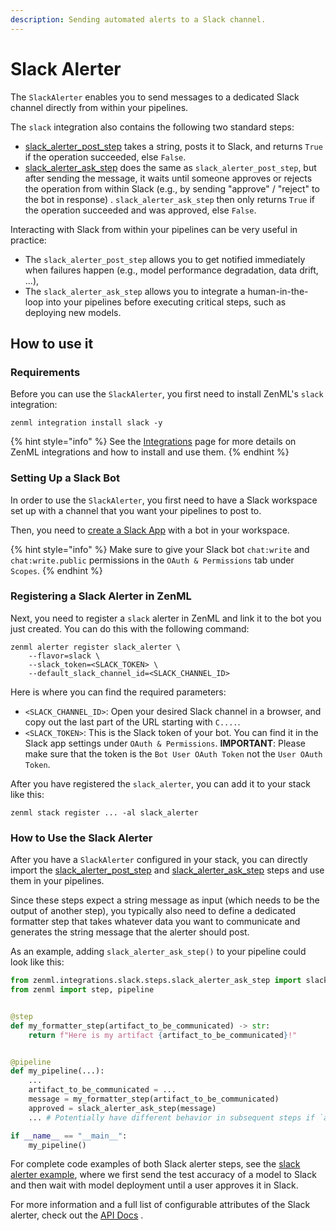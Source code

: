 ```yaml
---
description: Sending automated alerts to a Slack channel.
---
```


# Slack Alerter

The `SlackAlerter` enables you to send messages to a dedicated Slack channel directly from within your pipelines.

The `slack` integration also contains the following two standard steps:

* [slack\_alerter\_post\_step](https://apidocs.zenml.io/latest/integration\_code\_docs/integrations-slack/#zenml.integrations.slack.steps.slack\_alerter\_post\_step.slack\_alerter\_post\_step)
  takes a string, posts it to Slack, and returns `True` if the operation succeeded, else `False`.
* [slack\_alerter\_ask\_step](https://apidocs.zenml.io/latest/integration\_code\_docs/integrations-slack/#zenml.integrations.slack.steps.slack\_alerter\_ask\_step.slack\_alerter\_ask\_step)
  does the same as `slack_alerter_post_step`, but after sending the message, it waits until someone approves or rejects
  the operation from within Slack (e.g., by sending "approve" / "reject" to the bot in response)
  . `slack_alerter_ask_step` then only returns `True` if the operation succeeded and was approved, else `False`.

Interacting with Slack from within your pipelines can be very useful in practice:

* The `slack_alerter_post_step` allows you to get notified immediately when failures happen (e.g., model performance
  degradation, data drift, ...),
* The `slack_alerter_ask_step` allows you to integrate a human-in-the-loop into your pipelines before executing critical
  steps, such as deploying new models.

## How to use it

### Requirements

Before you can use the `SlackAlerter`, you first need to install ZenML's `slack` integration:

```shell
zenml integration install slack -y
```

{% hint style="info" %}
See the [Integrations](../integration-overview.md) page for more details on ZenML integrations and how to install and
use them.
{% endhint %}

### Setting Up a Slack Bot

In order to use the `SlackAlerter`, you first need to have a Slack workspace set up with a channel that you want your
pipelines to post to.

Then, you need to [create a Slack App](https://api.slack.com/apps?new\_app=1) with a bot in your workspace.

{% hint style="info" %}
Make sure to give your Slack bot `chat:write` and `chat:write.public` permissions in the `OAuth & Permissions` tab
under `Scopes`.
{% endhint %}

### Registering a Slack Alerter in ZenML

Next, you need to register a `slack` alerter in ZenML and link it to the bot you just created. You can do this with the
following command:

```shell
zenml alerter register slack_alerter \
    --flavor=slack \
    --slack_token=<SLACK_TOKEN> \
    --default_slack_channel_id=<SLACK_CHANNEL_ID>
```

Here is where you can find the required parameters:

* `<SLACK_CHANNEL_ID>`: Open your desired Slack channel in a browser, and copy out the last part of the URL starting
  with `C....`.
* `<SLACK_TOKEN>`: This is the Slack token of your bot. You can find it in the Slack app settings
  under `OAuth & Permissions`. **IMPORTANT**: Please make sure that the token is the `Bot User OAuth Token` not
  the `User OAuth Token`.

After you have registered the `slack_alerter`, you can add it to your stack like this:

```shell
zenml stack register ... -al slack_alerter
```

### How to Use the Slack Alerter

After you have a `SlackAlerter` configured in your stack, you can directly import
the [slack\_alerter\_post\_step](https://apidocs.zenml.io/latest/integration\_code\_docs/integrations-slack/#zenml.integrations.slack.steps.slack\_alerter\_post\_step.slack\_alerter\_post\_step)
and [slack\_alerter\_ask\_step](https://apidocs.zenml.io/latest/integration\_code\_docs/integrations-slack/#zenml.integrations.slack.steps.slack\_alerter\_ask\_step.slack\_alerter\_ask\_step)
steps and use them in your pipelines.

Since these steps expect a string message as input (which needs to be the output of another step), you typically also
need to define a dedicated formatter step that takes whatever data you want to communicate and generates the string
message that the alerter should post.

As an example, adding `slack_alerter_ask_step()` to your pipeline could look like this:

```python
from zenml.integrations.slack.steps.slack_alerter_ask_step import slack_alerter_ask_step
from zenml import step, pipeline


@step
def my_formatter_step(artifact_to_be_communicated) -> str:
    return f"Here is my artifact {artifact_to_be_communicated}!"


@pipeline
def my_pipeline(...):
    ...
    artifact_to_be_communicated = ...
    message = my_formatter_step(artifact_to_be_communicated)
    approved = slack_alerter_ask_step(message)
    ... # Potentially have different behavior in subsequent steps if `approved`

if __name__ == "__main__":
    my_pipeline()
```

For complete code examples of both Slack alerter steps, see
the [slack alerter example](https://github.com/zenml-io/zenml/tree/main/examples/slack\_alert), where we first send the
test accuracy of a model to Slack and then wait with model deployment until a user approves it in Slack.

For more information and a full list of configurable attributes of the Slack alerter, check out
the [API Docs](https://apidocs.zenml.io/latest/integration\_code\_docs/integrations-slack/#zenml.integrations.slack.alerters.slack\_alerter.SlackAlerter)
.
